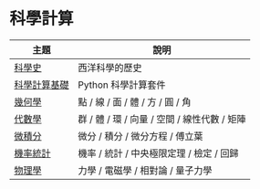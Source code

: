 # 科學計算

主題                | 說明
-------------------|-------------------------------
[科學史](00-history/)     | 西洋科學的歷史
[科學計算基礎](01-basic/)  | Python 科學計算套件
[幾何學](02-geometry/)    | 點 / 線 / 面 / 體 / 方 / 圓 / 角
[代數學](03-algebra/)     | 群 / 體 / 環 / 向量 / 空間 / 線性代數 / 矩陣
[微積分](04-calculus/)     | 微分 / 積分 / 微分方程 / 傅立葉
[機率統計](05-statistics/) | 機率 / 統計 / 中央極限定理 / 檢定 / 回歸
[物理學](06-physics/)      | 力學 / 電磁學 / 相對論 / 量子力學


